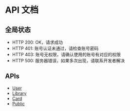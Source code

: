 # API 文档

## 全局状态

- HTTP 200: OK，请求成功
- HTTP 401: 账号认证未通过，请检查账号密码
- HTTP 403: 账号无权限，请确认使用的账号有对应的权限
- HTTP 500: 服务器错误，如果多次出现，请联系开发者解决

## APIs

- [User](user_api.md)
- [Library](library_api.md)
- [Card](card_api.md)
- [Public](public_api.md)
